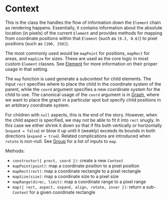 # Context

This is the class the handles the flow of information down the `Element` chain as rendering happens. Essentially, it contains information about the absolute location (in pixels) of the current `Element` and provides methods for mapping from coordinate positions within that `Element` (such as `[0.3, 0.6]`) to pixel positions (such as `[100, 250]`).

The most commonly used would be `mapPoint` for positions, `mapRect` for areas, and `mapSize` for sizes. These are used as the core logic in most custom `Element` classes. See [Element](/docs/element) for more information on their proper usage in that setting.

The `map` function is used generate a subcontext for child elements. The input `rect` specifies where to place the child in the coordinate system of the parent, while the `coord` argument specifies a new coordinate system for the child to use. The canonical usage of the `coord` argument is in [Graph](/docs/graph), where we want to place the graph in a particular spot but specify child positions in an arbitrary coordinate system.

For children with `null` aspects, this is the end of the story. However, when the child aspect is specified, we may not be able to fit it into `rect` snugly. In this case we either shrink it down so that if fits both vertically or horizontally (`expand = false`) or blow it up until it (weakly) exceeds its bounds in both directions (`expand = true`). Related complications are introduced when `rotate` is non-null. See [Group](/docs/group) for a list of inputs to `map`.

Methods:
- `constructor({ prect, coord })`: create a new `Context`
- `mapPoint(point)`: map a coordinate position to a pixel position
- `mapRect(rect)`: map a coordinate rectangle to a pixel rectangle
- `mapSize(size)`: map a coordinate size to a pixel size
- `mapRange(direc, limit)`: map a coordinate range to a pixel range
- `map({ rect, aspect, expand, align, rotate, invar })`: return a sub-`Context` for a given coordinate rectangle
